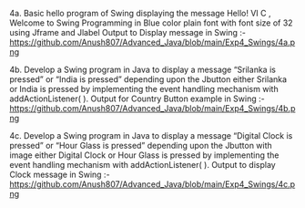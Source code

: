 4a. Basic hello program of Swing displaying the message Hello! VI C , Welcome to Swing Programming in Blue color plain font with font size of 32 using Jframe and Jlabel Output to Display message in Swing :- https://github.com/Anush807/Advanced_Java/blob/main/Exp4_Swings/4a.png

4b. Develop a Swing program in Java to display a message “Srilanka is pressed” or “India is pressed” depending upon the Jbutton either Srilanka or India is pressed by implementing the event handling mechanism with addActionListener( ). Output for Country Button example in Swing :- https://github.com/Anush807/Advanced_Java/blob/main/Exp4_Swings/4b.png

4c. Develop a Swing program in Java to display a message “Digital Clock is pressed” or “Hour Glass is pressed” depending upon the Jbutton with image either Digital Clock or Hour Glass is pressed by implementing the event handling mechanism with addActionListener( ). Output to display Clock message in Swing :- https://github.com/Anush807/Advanced_Java/blob/main/Exp4_Swings/4c.png
